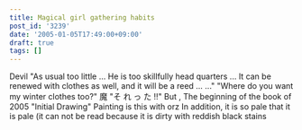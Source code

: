 ```yaml
---
title: Magical girl gathering habits
post_id: '3239'
date: '2005-01-05T17:49:00+09:00'
draft: true
tags: []
---
```


Devil "As usual too little ... He is too skillfully head quarters ... It can be renewed with clothes as well, and it will be a reed ... ..." "Where do you want my winter clothes too?" 魔 "そ れ っ た !!" But , The beginning of the book of 2005 "Initial Drawing" Painting is this with orz In addition, it is so pale that it is pale (it can not be read because it is dirty with reddish black stains

